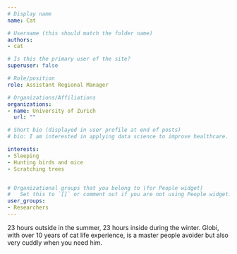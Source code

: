```yaml
---
# Display name
name: Cat

# Username (this should match the folder name)
authors:
- cat

# Is this the primary user of the site?
superuser: false

# Role/position
role: Assistant Regional Manager

# Organizations/Affiliations
organizations:
- name: University of Zurich
  url: ""

# Short bio (displayed in user profile at end of posts)
# bio: I am interested in applying data science to improve healthcare.

interests:
- Sleeping
- Hunting birds and mice
- Scratching trees


# Organizational groups that you belong to (for People widget)
#   Set this to `[]` or comment out if you are not using People widget.
user_groups:
- Researchers
---
```


23 hours outside in the summer, 23 hours inside during the winter. 
Globi, with over 10 years of cat life experience, is a master people avoider but also very cuddly when you need him.
